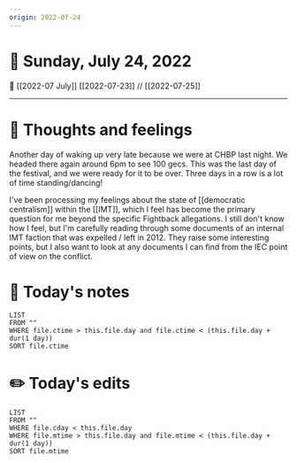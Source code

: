 ```yaml
---
origin: 2022-07-24
---
```

# 📅 Sunday, July 24, 2022
🔀 [[2022-07 July]]
[[2022-07-23]] // [[2022-07-25]]

---
# 💭 Thoughts and feelings
Another day of waking up very late because we were at CHBP last night. We headed there again around 6pm to see 100 gecs. This was the last day of the festival, and we were ready for it to be over. Three days in a row is a lot of time standing/dancing! 

I've been processing my feelings about the state of [[democratic centralism]] within the [[IMT]], which I feel has become the primary question for me beyond the specific Fightback allegations. I still don't know how I feel, but I'm carefully reading through some documents of an internal IMT faction that was expelled / left in 2012. They raise some interesting points, but I also want to look at any documents I can find from the IEC point of view on the conflict.

# 📝 Today's notes
```dataview
LIST 
FROM ""
WHERE file.ctime > this.file.day and file.ctime < (this.file.day + dur(1 day))
SORT file.ctime
```
# ✏️ Today's edits
```dataview
LIST
FROM ""
WHERE file.cday < this.file.day
WHERE file.mtime > this.file.day and file.mtime < (this.file.day + dur(1 day))
SORT file.mtime
```